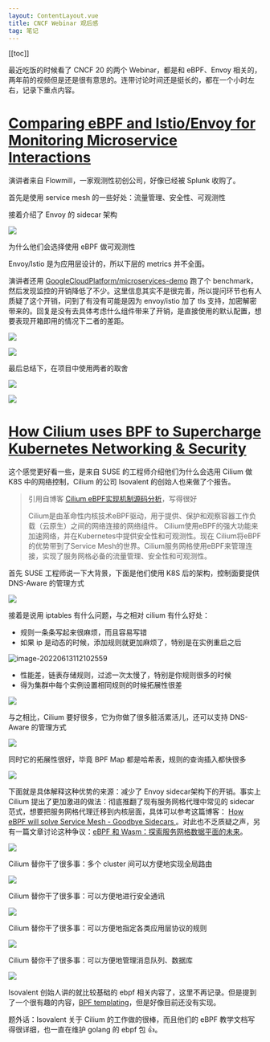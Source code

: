 ```yaml
---
layout: ContentLayout.vue
title: CNCF Webinar 观后感
tag: 笔记
---
```


[[toc]]

最近吃饭的时候看了 CNCF 20 的两个 Webinar，都是和 eBPF、Envoy 相关的，两年前的视频但是还是很有意思的。连带讨论时间还是挺长的，都在一个小时左右，记录下重点内容。

# [Comparing eBPF and Istio/Envoy for Monitoring Microservice Interactions](https://www.youtube.com/watch?v=Wocn6DK3FfM)

演讲者来自 Flowmill，一家观测性初创公司，好像已经被 Splunk 收购了。

首先是使用 service mesh 的一些好处：流量管理、安全性、可观测性

接着介绍了 Envoy  的 sidecar 架构

![](./image-20220613110241749.png)

为什么他们会选择使用 eBPF 做可观测性

Envoy/Istio 是为应用层设计的，所以下层的 metrics 并不全面。

演讲者还用 [GoogleCloudPlatform/microservices-demo](https://github.com/GoogleCloudPlatform/microservices-demo) 跑了个 benchmark，然后发现监控的开销降低了不少。这里信息其实不是很完善，所以提问环节也有人质疑了这个开销，问到了有没有可能是因为 envoy/istio 加了 tls 支持，加密解密带来的。回复是没有去具体考虑什么组件带来了开销，是直接使用的默认配置，想要表现开箱即用的情况下二者的差距。

![](./ebpf.png)

![](./envoy.png)

最后总结下，在项目中使用两者的取舍

![](./ebpf_conspros.png)

![](./envoy_conspros.png)



# [How Cilium uses BPF to Supercharge Kubernetes Networking & Security](https://www.youtube.com/watch?v=sodtj1RPjlY)

这个感觉更好看一些，是来自 SUSE 的工程师介绍他们为什么会选用 Cilium 做 K8S 中的网络控制，Cilium 的公司 Isovalent 的创始人也来做了个报告。

> 引用自博客 [Cilium eBPF实现机制源码分析](https://zhuanlan.zhihu.com/p/446660758)，写得很好
>
> Cilium是由革命性内核技术eBPF驱动，用于提供、保护和观察容器工作负载（云原生）之间的网络连接的网络组件。 Cilium使用eBPF的强大功能来加速网络，并在Kubernetes中提供安全性和可观测性。现在 Cilium将eBPF的优势带到了Service Mesh的世界。Cilium服务网格使用eBPF来管理连接，实现了服务网格必备的流量管理、安全性和可观测性。

首先 SUSE 工程师说一下大背景，下面是他们使用 K8S 后的架构，控制面要提供 DNS-Aware 的管理方式

![](./basic_topo.png)

接着是说用 iptables 有什么问题，与之相对 cilium 有什么好处：

- 规则一条条写起来很麻烦，而且容易写错
- 如果 ip 是动态的时候，添加规则就更加麻烦了，特别是在实例重启之后

![image-20220613112102559](./image-20220613112102559.png)

- 性能差，链表存储规则，过滤一次太慢了，特别是你规则很多的时候
- 得为集群中每个实例设置相同规则的时候拓展性很差

![](./iptable_scalebility.png)

与之相比，Cilium 要好很多，它为你做了很多脏活累活儿，还可以支持 DNS-Aware 的管理方式

![](./compare.png)

同时它的拓展性很好，毕竟 BPF Map 都是哈希表，规则的查询插入都快很多

![](./cilium_scalability.png)

下面就是具体解释这种优势的来源：减少了 Envoy sidecar架构下的开销。事实上 Cilium 提出了更加激进的做法：彻底推翻了现有服务网格代理中常见的 sidecar 范式，想要把服务网格代理迁移到内核层面，具体可以参考这篇博客： [How eBPF will solve Service Mesh - Goodbye Sidecars ](https://isovalent.com/blog/post/2021-12-08-ebpf-servicemesh)。对此也不乏质疑之声，另有一篇文章讨论这种争议：[eBPF 和 Wasm：探索服务网格数据平面的未来](https://zhuanlan.zhihu.com/p/456214160)。

![](./cilium_deeper1.png)

Cilium 替你干了很多事：多个 cluster 间可以方便地实现全局路由

![](./cilium_deeper2.png)

Cilium 替你干了很多事：可以方便地进行安全通讯

![](./cilium_deeper3.png)

Cilium 替你干了很多事：可以方便地指定各类应用层协议的规则

![](./cilium_deeper4.png)

Cilium 替你干了很多事：可以方便地管理消息队列、数据库

![](./cilium_deeper5.png)

Isovalent 创始人讲的就比较基础的 ebpf 相关内容了，这里不再记录。但是提到了一个很有趣的内容，[BPF templating](https://github.com/cilium/cilium/projects/34)，但是好像目前还没有实现。

题外话：Isovalent 关于 Cilium 的工作做的很棒，而且他们的 eBPF 教学文档写得很详细，也一直在维护 golang 的 ebpf 包 :thumbsup:。